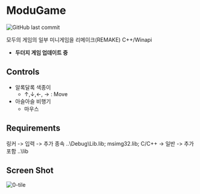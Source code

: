 # ModuGame
<img alt="GitHub last commit" src="https://img.shields.io/badge/Update-2020.07.20-blue">

모두의 게임의 일부 미니게임을 리메이크(REMAKE) C++/Winapi

- **두더지 게임 업데이트 중**

## Controls

- 알록달록 색종이
  -  ↑,↓,←, → : Move
- 아슬아슬 비행기
  - 마우스

## Requirements

링커 -> 입력 -> 추가 종속
..\Debug\Lib.lib;
msimg32.lib;
C/C++ -> 일반 -> 추가포함
..\lib

## Screen Shot

![0-tile](https://user-images.githubusercontent.com/54986748/87677743-14c9d100-c7b5-11ea-8c4f-a50a0c2d012a.jpg)